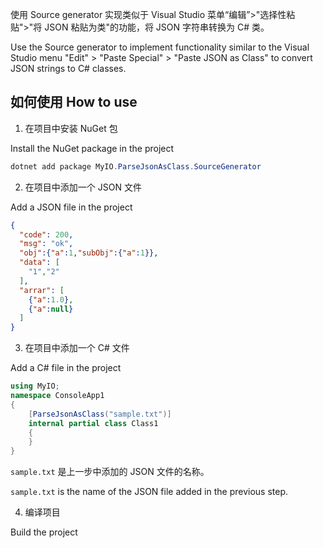 使用 Source generator 实现类似于 Visual Studio 菜单“编辑”>"选择性粘贴">"将 JSON 粘贴为类"的功能，将 JSON 字符串转换为 C# 类。

Use the Source generator to implement functionality similar to the Visual Studio menu "Edit" > "Paste Special" > "Paste JSON as Class" to convert JSON strings to C# classes.

## 如何使用 How to use

1. 在项目中安装 NuGet 包 

Install the NuGet package in the project

```powershell   
dotnet add package MyIO.ParseJsonAsClass.SourceGenerator
```

2. 在项目中添加一个 JSON 文件

Add a JSON file in the project

```json
{
  "code": 200,
  "msg": "ok",
  "obj":{"a":1,"subObj":{"a":1}},
  "data": [
    "1","2"
  ],
  "arrar": [
    {"a":1.0},
    {"a":null}
  ]
}
```

3. 在项目中添加一个 C# 文件

Add a C# file in the project

```csharp
using MyIO;
namespace ConsoleApp1
{
    [ParseJsonAsClass("sample.txt")]
    internal partial class Class1
    { 
    }
}
```

`sample.txt` 是上一步中添加的 JSON 文件的名称。

`sample.txt` is the name of the JSON file added in the previous step.

4. 编译项目

Build the project